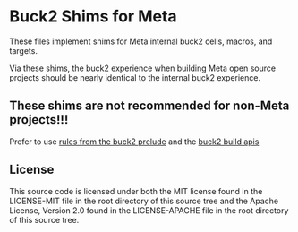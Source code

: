 # Buck2 Shims for Meta

These files implement shims for Meta internal buck2 cells, macros, and targets.

Via these shims, the buck2 experience when building Meta open source projects
should be nearly identical to the internal buck2 experience.

## These shims are not recommended for non-Meta projects!!!

Prefer to use [rules from the buck2 prelude](https://buck2.build/docs/prelude/globals/)
and the [buck2 build apis](https://buck2.build/docs/api/build/globals/)

## License

This source code is licensed under both the MIT license found in the
LICENSE-MIT file in the root directory of this source tree and the Apache
License, Version 2.0 found in the LICENSE-APACHE file in the root directory
of this source tree.
